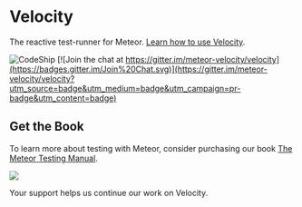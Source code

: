 # Velocity

The reactive test-runner for Meteor. [Learn how to use Velocity](https://velocity.readme.io/).

![CodeShip](https://codeship.com/projects/ed973200-b7a3-0132-ec13-7eb16f937591/status?branch=develop)
[![Join the chat at https://gitter.im/meteor-velocity/velocity](https://badges.gitter.im/Join%20Chat.svg)](https://gitter.im/meteor-velocity/velocity?utm_source=badge&utm_medium=badge&utm_campaign=pr-badge&utm_content=badge)

## Get the Book

To learn more about testing with Meteor, consider purchasing our book [The Meteor Testing Manual](http://www.meteortesting.com/?utm_source=Cucumber&utm_medium=banner&utm_campaign=Velocity).

[![](http://www.meteortesting.com/img/tmtm.gif)](http://www.meteortesting.com/?utm_source=Cucumber&utm_medium=banner&utm_campaign=velocity_core)

Your support helps us continue our work on Velocity.
